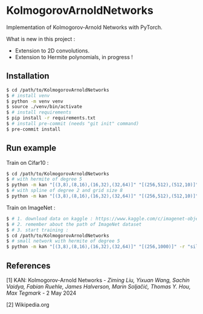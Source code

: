 # KolmogorovArnoldNetworks

Implementation of Kolmogorov-Arnold Networks with PyTorch.

What is new in this project :
- Extension to 2D convolutions.
- Extension to Hermite polynomials, in progress !

## Installation

```bash
$ cd /path/to/KolmogorovArnoldNetworks
$ # install venv
$ python -m venv venv
$ source ./venv/bin/activate
$ # install requirements
$ pip install -r requirements.txt
$ # install pre-commit (needs "git init" command)
$ pre-commit install
```

## Run example

Train on Cifar10 :

```bash
$ cd /path/to/KolmogorovArnoldNetworks
$ # with hermite of degree 5
$ python -m kan "[(3,8),(8,16),(16,32),(32,64)]" "[(256,512),(512,10)]" -k 3 -s 2 -p 1 -r "silu" -a "hermite" -a "n=5" train "cifar10" "./out/cifar10" "./out/train_hermite_cifar10" -lr 1e-4 -b 64 -e 100 --train-ratio 0.7 --cuda --save-every 256
$ # with spline of degree 2 and grid size 8
$ python -m kan "[(3,8),(8,16),(16,32),(32,64)]" "[(256,512),(512,10)]" -k 3 -s 2 -p 1 -r "silu" -a "b-spline" -a "degree=2" -a "grid_size=8" train "cifar10" "./out/cifar10" "./out/train_bspline_cifar10" -lr 1e-4 -b 64 -e 100 --train-ratio 0.7 --cuda --save-every 256
```

Train on ImageNet :

```bash
$ # 1. download data on kaggle : https://www.kaggle.com/c/imagenet-object-localization-challenge
$ # 2. remember about the path of ImageNet dataset
$ # 3. start training :
$ cd /path/to/KolmogorovArnoldNetworks
$ # small network with hermite of degree 5
$ python -m kan "[(3,8),(8,16),(16,32),(32,64)]" "[(256,1000)]" -r "silu" -k 5 -s 4 -p 2 -a "hermite" -ao "n=5" --cuda train imagenet "/path/to/imagenet-object-localization-challenge/ILSVRC/Data/CLS-LOC/train" "./out/train_imagenet" -e 1000 -b 64 -lr 1e-3 --save-every 4096 --train-ratio 0.7
```

## References

[1] KAN: Kolmogorov-Arnold Networks - *Ziming Liu, Yixuan Wang, Sachin Vaidya, Fabian Ruehle, James Halverson, Marin Soljačić, Thomas Y. Hou, Max Tegmark* - 2 May 2024

[2] Wikipedia.org
